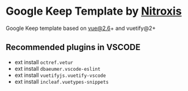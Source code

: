 # Google Keep Template by [Nitroxis](https://nitroxis.com)

Google Keep template based on vue@2.6+ and vuetify@2+

## Recommended plugins in VSCODE

- ext install `octref.vetur`
- ext install `dbaeumer.vscode-eslint`
- ext install `vuetifyjs.vuetify-vscode`
- ext install `incleaf.vuetypes-snippets`